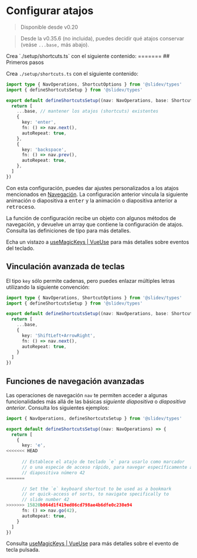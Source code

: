 # Configurar atajos

> Disponible desde v0.20

> Desde la v0.35.6 (no incluida), puedes decidir qué atajos conservar (veáse `...base,` más abajo).

<Environment type="client" />
Crea `./setup/shortcuts.ts` con el siguiente contenido:
=======
## Primeros pasos

Crea `./setup/shortcuts.ts` con el siguiente contenido:

```ts
import type { NavOperations, ShortcutOptions } from '@slidev/types'
import { defineShortcutsSetup } from '@slidev/types'

export default defineShortcutsSetup((nav: NavOperations, base: ShortcutOptions[]) => {
  return [
    ...base, // mantener los atajos (shortcuts) existentes
    {
      key: 'enter',
      fn: () => nav.next(),
      autoRepeat: true,
    },
    {
      key: 'backspace',
      fn: () => nav.prev(),
      autoRepeat: true,
    },
  ]
})
```

Con esta configuración, puedes dar ajustes personalizados a los atajos mencionados en [Navegación](/guide/navigation#navigation-bar). La configuración anterior vincula la siguiente animación o diapositiva a <kbd>enter</kbd> y la animación o diapositiva anterior a <kbd>retroceso</kbd>.

La función de configuración recibe un objeto con algunos métodos de navegación, y devuelve un array que contiene la configuración de atajos. Consulta las definiciones de tipo para más detalles.

Echa un vistazo a [useMagicKeys | VueUse](https://vueuse.org/core/useMagicKeys/) para más detalles sobre eventos del teclado.

## Vinculación avanzada de teclas

El tipo `key` sólo permite cadenas, pero puedes enlazar múltiples letras utilizando la siguiente convención:

```ts
import type { NavOperations, ShortcutOptions } from '@slidev/types'
import { defineShortcutsSetup } from '@slidev/types'

export default defineShortcutsSetup((nav: NavOperations, base: ShortcutOptions[]) => {
  return [
    ...base,
    {
      key: 'ShiftLeft+ArrowRight',
      fn: () => nav.next(),
      autoRepeat: true,
    }
  ]
})
```

## Funciones de navegación avanzadas

Las operaciones de navegación `nav` te permiten acceder a algunas funcionalidades más allá de las básicas _siguiente diapositiva_ o _diapositiva anterior_. Consulta los siguientes ejemplos:


```ts
import { NavOperations, defineShortcutsSetup } from '@slidev/types'

export default defineShortcutsSetup((nav: NavOperations) => {
  return [
    {
      key: 'e',
<<<<<<< HEAD
      
      // Establece el atajo de teclado `e` para usarlo como marcador
      // o una especie de acceso rápido, para navegar específicamente a
      // diapositiva número 42
=======

      // Set the `e` keyboard shortcut to be used as a bookmark
      // or quick-access of sorts, to navigate specifically to
      // slide number 42
>>>>>>> 15820b064d1f419ed06cd798ae4b6dfe0c230e94
      fn: () => nav.go(42),
      autoRepeat: true,
    }
  ]
})
```

Consulta [useMagicKeys | VueUse](https://vueuse.org/core/useMagicKeys/) para más detalles sobre el evento de tecla pulsada.